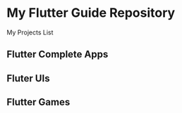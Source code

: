 # My Flutter Guide Repository
My Projects List

## Flutter Complete Apps

## Fluter UIs

## Flutter Games

